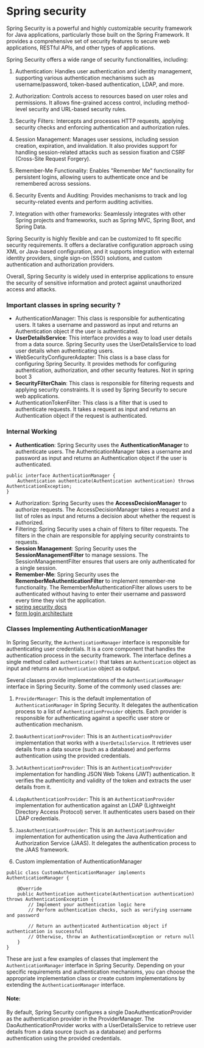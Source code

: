 # Spring security 

Spring Security is a powerful and highly customizable security framework for Java applications, particularly those built on the Spring Framework. It provides a comprehensive set of security features to secure web applications, RESTful APIs, and other types of applications.

Spring Security offers a wide range of security functionalities, including:

1. Authentication: Handles user authentication and identity management, supporting various authentication mechanisms such as username/password, token-based authentication, LDAP, and more.

2. Authorization: Controls access to resources based on user roles and permissions. It allows fine-grained access control, including method-level security and URL-based security rules.

3. Security Filters: Intercepts and processes HTTP requests, applying security checks and enforcing authentication and authorization rules.

4. Session Management: Manages user sessions, including session creation, expiration, and invalidation. It also provides support for handling session-related attacks such as session fixation and CSRF (Cross-Site Request Forgery).

5. Remember-Me Functionality: Enables "Remember Me" functionality for persistent logins, allowing users to authenticate once and be remembered across sessions.

6. Security Events and Auditing: Provides mechanisms to track and log security-related events and perform auditing activities.

7. Integration with other frameworks: Seamlessly integrates with other Spring projects and frameworks, such as Spring MVC, Spring Boot, and Spring Data.

Spring Security is highly flexible and can be customized to fit specific security requirements. It offers a declarative configuration approach using XML or Java-based configuration, and it supports integration with external identity providers, single sign-on (SSO) solutions, and custom authentication and authorization providers.

Overall, Spring Security is widely used in enterprise applications to ensure the security of sensitive information and protect against unauthorized access and attacks.

### Important classes in spring security ?
- AuthenticationManager: This class is responsible for authenticating users. It takes a username and password as input and returns an Authentication object if the user is authenticated.
- **UserDetailsService**: This interface provides a way to load user details from a data source. Spring Security uses the UserDetailsService to load user details when authenticating users.
- WebSecurityConfigurerAdapter: This class is a base class for configuring Spring Security. It provides methods for configuring authentication, authorization, and other security features. Not in spring boot 3
- **SecurityFilterChain**: This class is responsible for filtering requests and applying security constraints. It is used by Spring Security to secure web applications.
- AuthenticationTokenFilter: This class is a filter that is used to authenticate requests. It takes a request as input and returns an Authentication object if the request is authenticated.

### Internal Working

- **Authentication**: Spring Security uses the **AuthenticationManager** to authenticate users. The AuthenticationManager takes a username and password as input and returns an Authentication object if the user is authenticated.
```
public interface AuthenticationManager {
    Authentication authenticate(Authentication authentication) throws AuthenticationException;
}
```
- Authorization: Spring Security uses the **AccessDecisionManager** to authorize requests. The AccessDecisionManager takes a request and a list of roles as input and returns a decision about whether the request is authorized.
- Filtering: Spring Security uses a chain of filters to filter requests. The filters in the chain are responsible for applying security constraints to requests.
- **Session Management**: Spring Security uses the **SessionManagementFilter** to manage sessions. The SessionManagementFilter ensures that users are only authenticated for a single session.
- **Remember-Me**: Spring Security uses the **RememberMeAuthenticationFilter** to implement remember-me functionality. The RememberMeAuthenticationFilter allows users to be authenticated without having to enter their username and password every time they visit the application.
- [spring security docs](https://docs.spring.io/spring-security/reference/servlet/architecture.html)
- [form login architecture](https://docs.spring.io/spring-security/reference/servlet/authentication/passwords/form.html)

### Classes Implementing AuthenticationManager

In Spring Security, the `AuthenticationManager` interface is responsible for authenticating user credentials. It is a core component that handles the authentication process in the security framework. The interface defines a single method called `authenticate()` that takes an `Authentication` object as input and returns an `Authentication` object as output.

Several classes provide implementations of the `AuthenticationManager` interface in Spring Security. Some of the commonly used classes are:

1. `ProviderManager`: This is the default implementation of `AuthenticationManager` in Spring Security. It delegates the authentication process to a list of `AuthenticationProvider` objects. Each provider is responsible for authenticating against a specific user store or authentication mechanism.

2. `DaoAuthenticationProvider`: This is an `AuthenticationProvider` implementation that works with a `UserDetailsService`. It retrieves user details from a data source (such as a database) and performs authentication using the provided credentials.

3. `JwtAuthenticationProvider`: This is an `AuthenticationProvider` implementation for handling JSON Web Tokens (JWT) authentication. It verifies the authenticity and validity of the token and extracts the user details from it.

4. `LdapAuthenticationProvider`: This is an `AuthenticationProvider` implementation for authentication against an LDAP (Lightweight Directory Access Protocol) server. It authenticates users based on their LDAP credentials.

5. `JaasAuthenticationProvider`: This is an `AuthenticationProvider` implementation for authentication using the Java Authentication and Authorization Service (JAAS). It delegates the authentication process to the JAAS framework.
6. Custom implementation of AuthenticationManager
```
public class CustomAuthenticationManager implements AuthenticationManager {
    
    @Override
    public Authentication authenticate(Authentication authentication) throws AuthenticationException {
        // Implement your authentication logic here
        // Perform authentication checks, such as verifying username and password
        
        // Return an authenticated Authentication object if authentication is successful
        // Otherwise, throw an AuthenticationException or return null
    }
}
```

These are just a few examples of classes that implement the `AuthenticationManager` interface in Spring Security. Depending on your specific requirements and authentication mechanisms, you can choose the appropriate implementation class or create custom implementations by extending the `AuthenticationManager` interface.


#### Note:
By default, Spring Security configures a single DaoAuthenticationProvider as the authentication provider in the ProviderManager. The DaoAuthenticationProvider works with a UserDetailsService to retrieve user details from a data source (such as a database) and performs authentication using the provided credentials.


